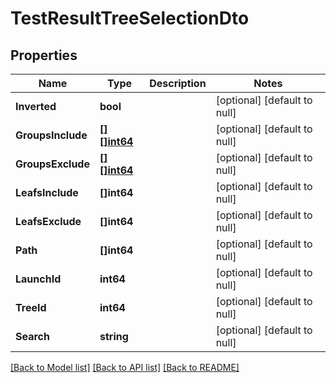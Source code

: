 # TestResultTreeSelectionDto

## Properties
Name | Type | Description | Notes
------------ | ------------- | ------------- | -------------
**Inverted** | **bool** |  | [optional] [default to null]
**GroupsInclude** | [**[][]int64**](array.md) |  | [optional] [default to null]
**GroupsExclude** | [**[][]int64**](array.md) |  | [optional] [default to null]
**LeafsInclude** | **[]int64** |  | [optional] [default to null]
**LeafsExclude** | **[]int64** |  | [optional] [default to null]
**Path** | **[]int64** |  | [optional] [default to null]
**LaunchId** | **int64** |  | [optional] [default to null]
**TreeId** | **int64** |  | [optional] [default to null]
**Search** | **string** |  | [optional] [default to null]

[[Back to Model list]](../README.md#documentation-for-models) [[Back to API list]](../README.md#documentation-for-api-endpoints) [[Back to README]](../README.md)

